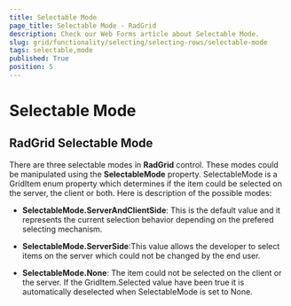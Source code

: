 ```yaml
---
title: Selectable Mode
page_title: Selectable Mode - RadGrid
description: Check our Web Forms article about Selectable Mode.
slug: grid/functionality/selecting/selecting-rows/selectable-mode
tags: selectable,mode
published: True
position: 5
---
```


# Selectable Mode



## RadGrid Selectable Mode

There are three selectable modes in **RadGrid** control. These modes could be manipulated using the **SelectableMode** property. SelectableMode is a GridItem enum property which determines if the item could be selected on the server, the client or both. Here is description of the possible modes:

* **SelectableMode.ServerAndClientSide**: This is the default value and it represents the current selection behavior depending on the prefered selecting mechanism.

* **SelectableMode.ServerSide**:This value allows the developer to select items on the server which could not be changed by the end user.

* **SelectableMode.None**: The item could not be selected on the client or the server. If the GridItem.Selected value have been true it is automatically deselected when SelectableMode is set to None.
